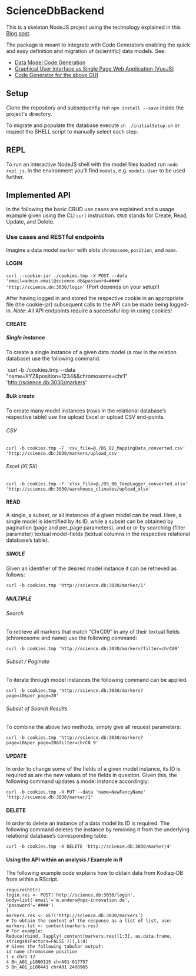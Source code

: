 # ScienceDbBackend

This is a skeleton NodeJS project using the technology explained in this [Blog post](http://mherman.org/blog/2015/10/22/node-postgres-sequelize/#.VijvshNViko).

The package is meant to integrate with Code Generators enabling the quick and easy definition and migration of (scientific) data models. See:

* [Data Model Code Generation](https://github.com/asishallab/express_route_gen_js)
* [Graphical User Interface as Single Page Web Application (VueJS)](https://github.com/asishallab/ScienceDbGui)
* [Code Generator for the above GUI](https://github.com/asishallab/admin_gui_gen)

## Setup

Clone the repository and subsequently run `npm install --save` inside the project's directory.

To migrate and populate the database execute `sh ./initialSetup.sh` or inspect the SHELL script to manually select each step.

## REPL

To run an interactive NodeJS shell with the model files loaded run `node repl.js`. In the environment you'll find `models`, e.g. `models.User` to be used further.

## Implemented API

In the following the basic CRUD use cases are explained and a usage example given using the CLI `curl` instruction. `CRUD` stands for Create, Read, Update, and Delete.

### Use cases and RESTful endpoints

Imagine a data model `marker` with slots `chromosome`, `position`, and `name`.

#### LOGIN
`curl --cookie-jar ./cookies.tmp -X POST --data 'email=admin.email@science.db&password=####' 'http://science.dn:3030/login'` (Port depends on your setup!)

After having logged in and stored the respective cookie in an appropriate file (the cookie-jar) subsequent calls to the API can be made being logged-in.
_Note_: All API endpoints require a successful log-in using cookies!

#### CREATE

##### Single instance

To create a single instance of a given data model (a row in the relation database) use the following command.

`curl -b ./cookies.tmp --data "name=XYZ&position=1234&&chromosome=chr1" 'http://science.db:3030/markers'

##### Bulk create

To create many model instances (rows in the relational database’s respective table) use the upload Excel or upload CSV end-points.

###### CSV
`curl -b cookies.tmp -F 'csv_file=@./DS_02_MappingData_converted.csv' 'http://science.db:3030/markers/upload_csv'`

###### Excel (XLSX)

`curl -b cookies.tmp -F 'xlsx_file=@./DS_06_TempLogger_converted.xlsx' 'http://science.db:3030/warehouse_climates/upload_xlsx'`

#### READ
A single, a subset, or all instances of a given model can be read. Here, a single model is identified by its ID, while a subset can be obtained by pagination (page and per_page parameters), and or or by searching (filter parameter) textual model-fields (textual columns in the respective relational database’s table).

##### SINGLE

Given an identifier of the desired model instance it can be retrieved as follows:

`curl -b cookies.tmp 'http://science.db:3030/marker/1'`

##### MULTIPLE

###### Search

To retrieve all markers that match “ChrC09” in any of their textual fields (chromosome and name) use the following command:

`curl -b cookies.tmp 'http://science.db:3030/markers?filter=chrC09'`

###### Subset / Paginate

To iterate through model instances the following command can be applied.

`curl -b cookies.tmp 'http://science.db:3030/markers?page=10&per_page=20’`

###### Subset of Search Results

To combine the above two methods, simply give all request parameters:

`curl -b cookies.tmp 'http://science.db:3030/markers?page=10&per_page=20&filter=chrC0 9'`

#### UPDATE

In order to change some of the fields of a given model instance, its ID is required as are the new values of the fields in question. Given this, the following command updates a model instance accordingly:

`curl -b cookies.tmp -X PUT --data 'name=NewFancyName' 'http://science.db:3030/marker/1'`

#### DELETE

In order to delete an instance of a data model its ID is required. The following command deletes the instance by removing it from the underlying relational database’s corresponding table:

`curl -b cookies.tmp -X DELETE 'http://science.db:3030/marker/4'`

#### Using the API within an analysis / Example in R

The following example code explains how to obtain data from Kodiaq-DB from within a RScript.

````
require(httr)
login.res <- POST('http://science.db:3030/login',
body=list('email'='m.enders@npz-innovation.de',
'password'='####')
)
markers.res <- GET('http://science.db:3030/markers')
# To obtain the content of the response as a list of list, use:
markers.lst <- content(markers.res)
# For example:
Reduce(rbind, lapply( content(markers.res)[1:3], as.data.frame,
stringsAsFactors=FALSE ))[,1:4]
# Gives the following tabular output:
id name chromosome position
1 x chr1 12
4 Bn_A01_p1000115 chrA01 617757
5 Bn_A01_p100441 chrA01 2468965
````
